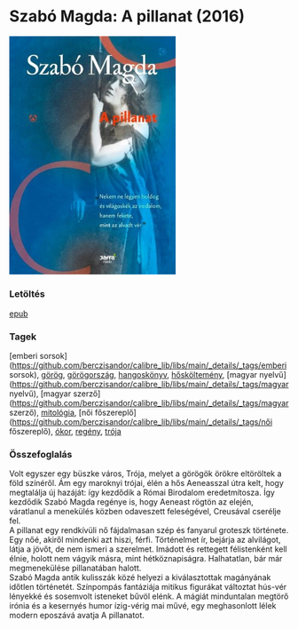 # <a name="id_1336">Szabó Magda: A pillanat (2016)</a>
<img src="https://github.com/BercziSandor/calibre_lib/raw/main/libs/main/Szabo%20Magda/A%20pillanat%20%281336%29/cover.jpg" alt="cover" width="300"/>

### Letöltés
[epub](https://github.com/BercziSandor/calibre_lib/raw/main/libs/main/Szabo%20Magda/A%20pillanat%20%281336%29/A%20pillanat%20-%20Szabo%20Magda.epub)

### Tagek
[emberi sorsok](https://github.com/berczisandor/calibre_lib/libs/main/_details/_tags/emberi sorsok), [görög](https://github.com/berczisandor/calibre_lib/libs/main/_details/_tags/görög), [görögország](https://github.com/berczisandor/calibre_lib/libs/main/_details/_tags/görögország), [hangoskönyv](https://github.com/berczisandor/calibre_lib/libs/main/_details/_tags/hangoskönyv), [hősköltemény](https://github.com/berczisandor/calibre_lib/libs/main/_details/_tags/hősköltemény), [magyar nyelvű](https://github.com/berczisandor/calibre_lib/libs/main/_details/_tags/magyar nyelvű), [magyar szerző](https://github.com/berczisandor/calibre_lib/libs/main/_details/_tags/magyar szerző), [mitológia](https://github.com/berczisandor/calibre_lib/libs/main/_details/_tags/mitológia), [női főszereplő](https://github.com/berczisandor/calibre_lib/libs/main/_details/_tags/női főszereplő), [ókor](https://github.com/berczisandor/calibre_lib/libs/main/_details/_tags/ókor), [regény](https://github.com/berczisandor/calibre_lib/libs/main/_details/_tags/regény), [trója](https://github.com/berczisandor/calibre_lib/libs/main/_details/_tags/trója)

### Összefoglalás
<div>
<p>Volt ​egyszer egy büszke város, Trója, melyet a görögök örökre eltöröltek a föld színéről. Ám egy maroknyi trójai, élén a hős Aeneasszal útra kelt, hogy megtalálja új hazáját: így kezdődik a Római Birodalom eredetmítosza. Így kezdődik Szabó Magda regénye is, hogy Aeneast rögtön az elején, váratlanul a menekülés közben odaveszett feleségével, Creusával cserélje fel.<br>A pillanat egy rendkívüli nő fájdalmasan szép és fanyarul groteszk története. Egy nőé, akiről mindenki azt hiszi, férfi. Történelmet ír, bejárja az alvilágot, látja a jövőt, de nem ismeri a szerelmet. Imádott és rettegett félistenként kell élnie, holott nem vágyik másra, mint hétköznapiságra. Halhatatlan, bár már megmenekülése pillanatában halott.<br>Szabó Magda antik kulisszák közé helyezi a kiválasztottak magányának időtlen történetét. Színpompás fantáziája mitikus figurákat változtat hús-vér lényekké és sosemvolt isteneket bűvöl elénk. A mágiát minduntalan megtörő irónia és a kesernyés humor ízig-vérig mai művé, egy meghasonlott lélek modern eposzává avatja A pillanatot.</p></div>


